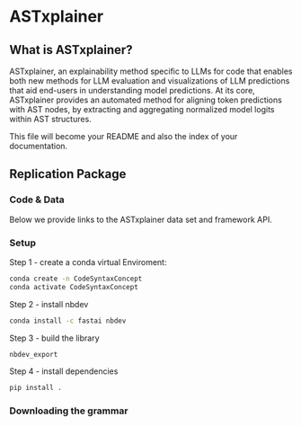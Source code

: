 # ASTxplainer

<!-- WARNING: THIS FILE WAS AUTOGENERATED! DO NOT EDIT! -->

## What is ASTxplainer?

ASTxplainer, an explainability method specific to LLMs for code that
enables both new methods for LLM evaluation and visualizations of LLM
predictions that aid end-users in understanding model predictions. At
its core, ASTxplainer provides an automated method for aligning token
predictions with AST nodes, by extracting and aggregating normalized
model logits within AST structures.

This file will become your README and also the index of your
documentation.

## Replication Package

### Code & Data

Below we provide links to the ASTxplainer data set and framework API.

### Setup

Step 1 - create a conda virtual Enviroment:

``` sh
conda create -n CodeSyntaxConcept
conda activate CodeSyntaxConcept
```

Step 2 - install nbdev

``` sh
conda install -c fastai nbdev
```

Step 3 - build the library

``` sh
nbdev_export
```

Step 4 - install dependencies

``` sh
pip install .
```

### Downloading the grammar
